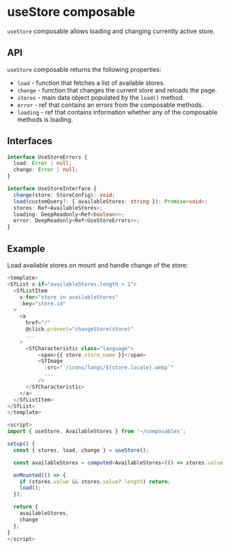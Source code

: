 # useStore composable

`useStore` composable allows loading and changing currently active store.

## API
`useStore` composable returns the following properties:

- `load` - function that fetches a list of available stores.
- `change` - function that changes the current store and reloads the page.
- `stores` - main data object populated by the `load()` method.
- `error` - ref that contains an errors from the composable methods.
- `loading` - ref that contains information whether any of the composable methods is loading.

## Interfaces

```ts
interface UseStoreErrors {
  load: Error | null;
  change: Error | null;
}

interface UseStoreInterface {
  change(store: StoreConfig): void;
  load(customQuery?: { availableStores: string }): Promise<void>;
  stores: Ref<AvailableStores>;
  loading: DeepReadonly<Ref<boolean>>;
  error: DeepReadonly<Ref<UseStoreErrors>>;
}
```

## Example

Load available stores on mount and handle change of the store:

```ts
<template>
<SfList v-if="availableStores.length > 1">
  <SfListItem
    v-for="store in availableStores"
    :key="store.id"
  >
    <a
      href="/"
      @click.prevent="changeStore(store)"
      ...
    >
      <SfCharacteristic class="language">
          <span>{{ store.store_name }}</span>
          <SfImage
            :src="`/icons/langs/${store.locale}.webp`"
            ...
          />
      </SfCharacteristic>
    </a>
  </SfListItem>
</SfList>
</template>

<script>
import { useStore, AvailableStores } from '~/composables';

setup() {
  const { stores, load, change } = useStore();

  const availableStores = computed<AvailableStores>(() => stores.value ?? []);

  onMounted(() => {
    if (stores.value && stores.value?.length) return;
    load();
  });

  return {
    availableStores,
    change
  };
}
</script>
```